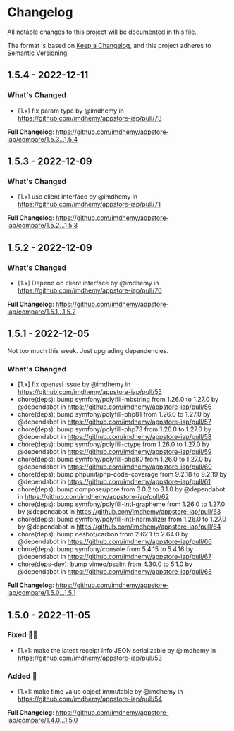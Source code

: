 # Changelog

All notable changes to this project will be documented in this file.

The format is based on [Keep a Changelog](https://keepachangelog.com/en/1.0.0/),
and this project adheres
to [Semantic Versioning](https://semver.org/spec/v2.0.0.html).

## 1.5.4 - 2022-12-11

### What's Changed

- [1.x] fix param type by @imdhemy in https://github.com/imdhemy/appstore-iap/pull/73

**Full Changelog**: https://github.com/imdhemy/appstore-iap/compare/1.5.3...1.5.4

## 1.5.3 - 2022-12-09

### What's Changed

- [1.x] use client interface by @imdhemy in https://github.com/imdhemy/appstore-iap/pull/71

**Full Changelog**: https://github.com/imdhemy/appstore-iap/compare/1.5.2...1.5.3

## 1.5.2 - 2022-12-09

### What's Changed

- [1.x] Depend on client interface by @imdhemy in https://github.com/imdhemy/appstore-iap/pull/70

**Full Changelog**: https://github.com/imdhemy/appstore-iap/compare/1.5.1...1.5.2

## 1.5.1 - 2022-12-05

Not too much this week. Just upgrading dependencies.

### What's Changed

- [1.x] fix openssl issue by @imdhemy in https://github.com/imdhemy/appstore-iap/pull/55
- chore(deps): bump symfony/polyfill-mbstring from 1.26.0 to 1.27.0 by @dependabot in https://github.com/imdhemy/appstore-iap/pull/56
- chore(deps): bump symfony/polyfill-php81 from 1.26.0 to 1.27.0 by @dependabot in https://github.com/imdhemy/appstore-iap/pull/57
- chore(deps): bump symfony/polyfill-php73 from 1.26.0 to 1.27.0 by @dependabot in https://github.com/imdhemy/appstore-iap/pull/58
- chore(deps): bump symfony/polyfill-ctype from 1.26.0 to 1.27.0 by @dependabot in https://github.com/imdhemy/appstore-iap/pull/59
- chore(deps): bump symfony/polyfill-php80 from 1.26.0 to 1.27.0 by @dependabot in https://github.com/imdhemy/appstore-iap/pull/60
- chore(deps): bump phpunit/php-code-coverage from 9.2.18 to 9.2.19 by @dependabot in https://github.com/imdhemy/appstore-iap/pull/61
- chore(deps): bump composer/pcre from 3.0.2 to 3.1.0 by @dependabot in https://github.com/imdhemy/appstore-iap/pull/62
- chore(deps): bump symfony/polyfill-intl-grapheme from 1.26.0 to 1.27.0 by @dependabot in https://github.com/imdhemy/appstore-iap/pull/63
- chore(deps): bump symfony/polyfill-intl-normalizer from 1.26.0 to 1.27.0 by @dependabot in https://github.com/imdhemy/appstore-iap/pull/64
- chore(deps): bump nesbot/carbon from 2.62.1 to 2.64.0 by @dependabot in https://github.com/imdhemy/appstore-iap/pull/66
- chore(deps): bump symfony/console from 5.4.15 to 5.4.16 by @dependabot in https://github.com/imdhemy/appstore-iap/pull/67
- chore(deps-dev): bump vimeo/psalm from 4.30.0 to 5.1.0 by @dependabot in https://github.com/imdhemy/appstore-iap/pull/68

**Full Changelog**: https://github.com/imdhemy/appstore-iap/compare/1.5.0...1.5.1

## 1.5.0 - 2022-11-05

### Fixed 🧑‍💻

- [1.x]: make the latest receipt info JSON serializable by @imdhemy in https://github.com/imdhemy/appstore-iap/pull/53

### Added 🚀

- [1.x]: make time value object immutable by @imdhemy in https://github.com/imdhemy/appstore-iap/pull/54

**Full Changelog**: https://github.com/imdhemy/appstore-iap/compare/1.4.0...1.5.0
